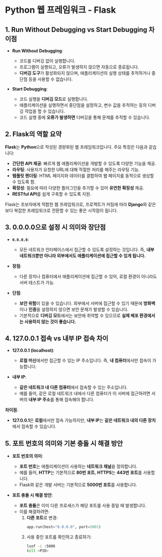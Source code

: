 # Python 웹 프레임워크 - Flask

## 1. **Run Without Debugging vs Start Debugging 차이점**

- **Run Without Debugging**:
  - 코드를 디버깅 없이 실행합니다.
  - 프로그램이 실행되고, 오류가 발생하지 않으면 자동으로 종료됩니다.
  - **디버깅 도구**가 활성화되지 않으며, 애플리케이션의 실행 상태를 추적하거나 중단점 등을 사용할 수 없습니다.
  
- **Start Debugging**:
  - 코드 실행을 **디버깅 모드**로 실행합니다.
  - 애플리케이션을 실행하면서 중단점을 설정하고, 변수 값을 추적하는 등의 디버깅 작업을 할 수 있습니다.
  - 코드 실행 중에 **오류가 발생하면** 디버깅을 통해 문제를 추적할 수 있습니다.

## 2. **Flask의 역할 요약**

**Flask**는 **Python**으로 작성된 경량화된 웹 프레임워크입니다. 주요 특징은 다음과 같습니다:
- **간단한 API 제공**: 빠르게 웹 애플리케이션을 개발할 수 있도록 다양한 기능을 제공.
- **라우팅**: 사용자가 요청한 URL에 대해 적절한 처리를 해주는 라우팅 기능.
- **템플릿 렌더링**: HTML 페이지와 데이터를 결합하여 웹 페이지를 동적으로 생성할 수 있도록 함.
- **확장성**: 필요에 따라 다양한 플러그인을 추가할 수 있어 **유연한 확장성** 제공.
- **RESTful API**를 쉽게 구축할 수 있도록 지원.

Flask는 초보자에게 적합한 웹 프레임워크로, 프로젝트가 커짐에 따라 **Django**와 같은 보다 복잡한 프레임워크로 전환할 수 있는 좋은 시작점이 됩니다.

## 3. **0.0.0.0으로 설정 시 의미와 장단점**

- **`0.0.0.0`**:
  - 모든 네트워크 인터페이스에서 접근할 수 있도록 설정하는 것입니다. 즉, **내부 네트워크뿐만 아니라 외부에서도 애플리케이션에 접근할 수 있게 됩니다.**
  
- **장점**:
  - 다른 장치나 컴퓨터에서 애플리케이션에 접근할 수 있어, 로컬 환경이 아니라도 서버 테스트가 가능.
  
- **단점**:
  - **보안 위험**이 있을 수 있습니다. 외부에서 서버에 접근할 수 있기 때문에 **방화벽**이나 **인증**을 설정하지 않으면 보안 문제가 발생할 수 있습니다.
  - 기본적으로 **디버깅 모드**에서는 보안에 취약할 수 있으므로 **실제 배포 환경에서는 사용하지 않는 것이 좋습니다.**

## 4. **127.0.0.1 접속 vs 내부 IP 접속 차이**

- **127.0.0.1 (localhost)**:
  - **로컬 머신**에서만 접근할 수 있는 IP 주소입니다. 즉, **내 컴퓨터**에서만 접속이 가능합니다.
  
- **내부 IP**:
  - **같은 네트워크 내 다른 컴퓨터**에서 접속할 수 있는 주소입니다.
  - 예를 들어, 같은 로컬 네트워크 내에서 다른 컴퓨터가 이 서버에 접근하려면 서버의 **내부 IP 주소**를 통해 접속해야 합니다.

**차이점**:
- **127.0.0.1**은 **로컬**에서만 접속 가능하지만, **내부 IP**는 **같은 네트워크 내의 다른 장치**에서 접속할 수 있습니다.

## 5. **포트 번호의 의미와 기본 충돌 시 해결 방안**

- **포트 번호의 의미**:
  - **포트 번호**는 애플리케이션이 사용하는 **네트워크 채널**을 정의합니다.
  - 예를 들어, **HTTP**는 기본적으로 **80번 포트**, **HTTPS**는 **443번 포트**를 사용합니다.
  - Flask와 같은 개발 서버는 기본적으로 **5000번 포트**를 사용합니다.
  
- **포트 충돌 시 해결 방안**:
  - **포트 충돌**은 이미 다른 프로세스가 해당 포트를 사용 중일 때 발생합니다.
  - 이를 해결하려면:
    1. **다른 포트**로 변경:
       ```python
       app.run(host="0.0.0.0", port=5001)
       ```
    2. 사용 중인 포트를 확인하고 종료하기:
       ```bash
       lsof -i :5000
       kill <PID>
       ```
